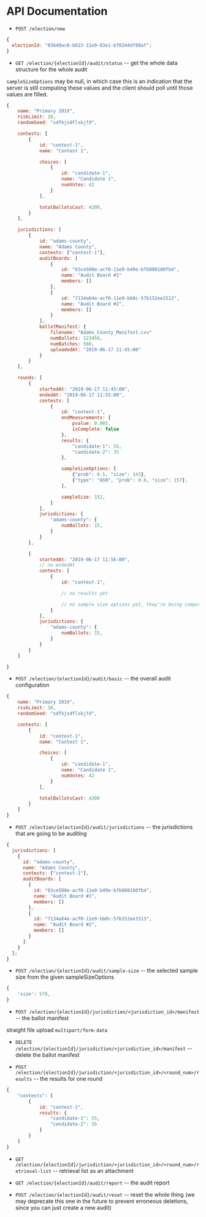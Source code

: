 # API Documentation

- `POST /election/new`

```js
{
  electionId: "03649ac0-b623-11e9-83e1-bf0244df89af";
}
```

- `GET /election/{electionId}/audit/status` -- get the whole data structure for the whole audit

`sampleSizeOptions` may be null, in which case this is an indication
that the server is still computing these values and the client should
poll until those values are filled.

```js
{
	name: "Primary 2019",
	riskLimit: 10,
	randomSeed: "sdfkjsdflskjfd",

	contests: [
	    {
			id: "contest-1",
			name: "Contest 1",

			choices: [
				{
					id: "candidate-1",
					name: "Candidate 1",
					numVotes: 42
				}
			],

			totalBallotsCast: 4200,
		}
	],

	jurisdictions: [
		{
			id: "adams-county",
			name: "Adams County",
			contests: ["contest-1"],
			auditBoards: [
				{
					id: "63ce500e-acf0-11e9-b49e-bfb880180fb4",
					name: "Audit Board #1"
					members: []
				},
				{
					id: "7134a64e-acf0-11e9-bb0c-57b152ee1513",
					name: "Audit Board #2",
					members: []
				}
			],
			ballotManifest: {
				filename: "Adams_County_Manifest.csv"
				numBallots: 123456,
				numBatches: 560,
				uploadedAt: "2019-06-17 11:45:00"
			}
		}
	],

	rounds: [
		{
			startedAt: "2019-06-17 11:45:00",
			endedAt: "2019-06-17 11:55:00",
			contests: [
				{
					id: "contest-1",
					endMeasurements: {
						pvalue: 0.085,
						isComplete: false
					},
					results: {
						"candidate-1": 55,
						"candidate-2": 35
					},

					sampleSizeOptions: [
						{"prob": 0.5, "size": 143},
						{"type": "ASN", "prob": 0.6, "size": 157},
					],

					sampleSize: 152,
				}
			],
			jurisdictions: {
				"adams-county": {
					numBallots: 15,
				}
			}
		},

		{
			startedAt: "2019-06-17 11:56:00",
			// no endedAt
			contests: [
				{
					id: "contest-1",

					// no results yet

					// no sample size options yet, they're being computed
				}
			],
			jurisdictions: {
				"adams-county": {
					numBallots: 15,
				}
			}
		}
	]

}
```

- `POST /election/{electionId}/audit/basic` -- the overall audit configuration

```js
{
	name: "Primary 2019",
	riskLimit: 10,
	randomSeed: "sdfkjsdflskjfd",

	contests: [
	    {
			id: "contest-1",
			name: "Contest 1",

			choices: [
				{
					id: "candidate-1",
					name: "Candidate 1",
					numVotes: 42
				}
			],

			totalBallotsCast: 4200
		}
	]
}
```

- `POST /election/{electionId}/audit/jurisdictions` -- the jurisdictions that are going to be auditing

```js
{
  jurisdictions: [
    {
      id: "adams-county",
      name: "Adams County",
      contests: ["contest-1"],
      auditBoards: [
        {
          id: "63ce500e-acf0-11e9-b49e-bfb880180fb4",
          name: "Audit Board #1",
          members: []
        },
        {
          id: "7134a64e-acf0-11e9-bb0c-57b152ee1513",
          name: "Audit Board #2",
          members: []
        }
      ]
    }
  ];
}
```

- `POST /election/{electionId}/audit/sample-size` -- the selected sample size from the given sampleSizeOptions

```js
{
	'size': 578,
}
```

- `POST /election/{electionId}/jurisdiction/<jurisdiction_id>/manifest` -- the ballot manifest

straight file upload `multipart/form-data`

- `DELETE /election/{electionId}/jurisdiction/<jurisdiction_id>/manifest` -- delete the ballot manifest

- `POST /election/{electionId}/jurisdiction/<jurisdiction_id>/<round_num>/results` -- the results for one round

```js
{
	"contests": [
		{
			id: "contest-1",
   			results: {
				"candidate-1": 55,
				"candidate-2": 35
			}
		}
	]
}
```

- `GET /election/{electionId}/jurisdiction/<jurisdiction_id>/<round_num>/retrieval-list` -- retrieval list as an attachment

- `GET /election/{electionId}/audit/report` -- the audit report

- `POST /election/{electionId}/audit/reset` -- reset the whole thing (we may deprecate this one in the future to prevent erroneous deletions, since you can just create a new audit)
